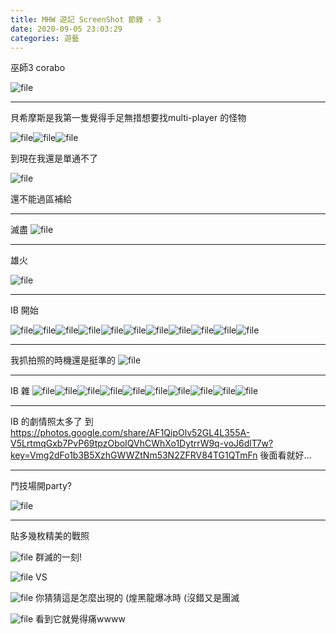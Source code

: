 ```yaml
---
title: MHW 遊記 ScreenShot 節錄 - 3
date: 2020-09-05 23:03:29
categories: 遊藝
---
```


巫師3 corabo 

![file](https://cdn0.zkiz.com/file/realblog/user_files/4/5f53a5e8c538bimage-1599317480896.jpg)

---

貝希摩斯是我第一隻覺得手足無措想要找multi-player 的怪物

![file](https://cdn0.zkiz.com/file/realblog/user_files/4/5f53a631bde99image-1599317553812.jpg)![file](https://cdn0.zkiz.com/file/realblog/user_files/4/5f53a631e413eimage-1599317553811.jpg)![file](https://cdn0.zkiz.com/file/realblog/user_files/4/5f53a631ca97fimage-1599317553808.jpg)

到現在我還是單通不了


![file](https://cdn0.zkiz.com/file/realblog/user_files/4/5f53a67214befimage-1599317617990.jpg)

還不能過區補給

---

滅盡
![file](https://cdn0.zkiz.com/file/realblog/user_files/4/5f53a657c6b98image-1599317592376.jpg)

---

雄火

![file](https://cdn0.zkiz.com/file/realblog/user_files/4/5f53a69602669image-1599317654764.jpg)


---

IB 開始


![file](https://cdn0.zkiz.com/file/realblog/user_files/4/5f53a6c62d9a6image-1599317702136.jpg)![file](https://cdn0.zkiz.com/file/realblog/user_files/4/5f53a6c6769dcimage-1599317702137.jpg)![file](https://cdn0.zkiz.com/file/realblog/user_files/4/5f53a6c6203eaimage-1599317702139.jpg)![file](https://cdn0.zkiz.com/file/realblog/user_files/4/5f53a6c63d325image-1599317702142.jpg)![file](https://cdn0.zkiz.com/file/realblog/user_files/4/5f53a6c6a9581image-1599317702143.jpg)![file](https://cdn0.zkiz.com/file/realblog/user_files/4/5f53a6c621927image-1599317702146.jpg)![file](https://cdn0.zkiz.com/file/realblog/user_files/4/5f53a6c63d70cimage-1599317702141.jpg)![file](https://cdn0.zkiz.com/file/realblog/user_files/4/5f53a6c6b0290image-1599317702145.jpg)![file](https://cdn0.zkiz.com/file/realblog/user_files/4/5f53a6c6ba65fimage-1599317702135.jpg)![file](https://cdn0.zkiz.com/file/realblog/user_files/4/5f53a6c67db6aimage-1599317702138.jpg)![file](https://cdn0.zkiz.com/file/realblog/user_files/4/5f53a6c7b6ad5image-1599317702144.jpg)

---

我抓拍照的時機還是挺準的
![file](https://cdn0.zkiz.com/file/realblog/user_files/4/5f53a6f02ffabimage-1599317745016.jpg)

---

IB 雜
![file](https://cdn0.zkiz.com/file/realblog/user_files/4/5f53a72b1512dimage-1599317803113.jpg)![file](https://cdn0.zkiz.com/file/realblog/user_files/4/5f53a72b9829fimage-1599317803123.jpg)![file](https://cdn0.zkiz.com/file/realblog/user_files/4/5f53a72b712adimage-1599317803110.jpg)![file](https://cdn0.zkiz.com/file/realblog/user_files/4/5f53a72b6d299image-1599317803112.jpg)![file](https://cdn0.zkiz.com/file/realblog/user_files/4/5f53a72baf680image-1599317803121.jpg)![file](https://cdn0.zkiz.com/file/realblog/user_files/4/5f53a72b8a08eimage-1599317803114.jpg)![file](https://cdn0.zkiz.com/file/realblog/user_files/4/5f53a72ba14bbimage-1599317803120.jpg)![file](https://cdn0.zkiz.com/file/realblog/user_files/4/5f53a72b5fd2fimage-1599317803115.jpg)![file](https://cdn0.zkiz.com/file/realblog/user_files/4/5f53a72bbd45eimage-1599317803116.jpg)![file](https://cdn0.zkiz.com/file/realblog/user_files/4/5f53a72ba5761image-1599317803118.jpg)

---

IB 的劇情照太多了
到 https://photos.google.com/share/AF1QipOlv52GL4L355A-V5LrtmqGxb7PvP69tpzOboIQVhCWhXo1DytrrW9q-voJ6dlT7w?key=Vmg2dFo1b3B5XzhGWWZtNm53N2ZFRV84TG1QTmFn 後面看就好...

--- 

鬥技場開party?

![file](https://cdn0.zkiz.com/file/realblog/user_files/4/5f53a7a9ef757image-1599317929929.jpg)

---

貼多幾枚精美的戰照

![file](https://cdn0.zkiz.com/file/realblog/user_files/4/5f53a7e371229image-1599317988073.jpg)
群滅的一刻!

![file](https://cdn0.zkiz.com/file/realblog/user_files/4/5f53a828cd596image-1599318056859.jpg)
VS

![file](https://cdn0.zkiz.com/file/realblog/user_files/4/5f53a83073f98image-1599318065333.jpg)
你猜猜這是怎麼出現的 (煌黑龍爆冰時 (沒錯又是團滅

![file](https://cdn0.zkiz.com/file/realblog/user_files/4/5f53a909c4e64image-1599318281665.jpg)
看到它就覺得痛wwww
